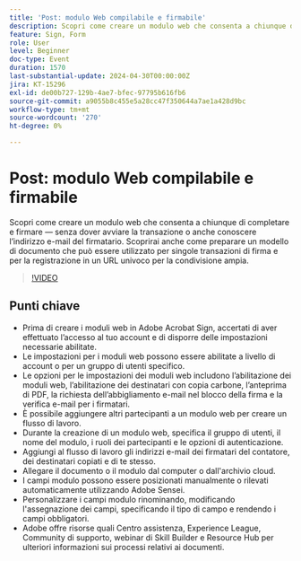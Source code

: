```yaml
---
title: 'Post: modulo Web compilabile e firmabile'
description: Scopri come creare un modulo web che consenta a chiunque di completare e firmare — senza dover avviare la transazione o anche conoscere l’indirizzo e-mail del firmatario.
feature: Sign, Form
role: User
level: Beginner
doc-type: Event
duration: 1570
last-substantial-update: 2024-04-30T00:00:00Z
jira: KT-15296
exl-id: de00b727-129b-4ae7-bfec-97795b616fb6
source-git-commit: a9055b8c455e5a28cc47f350644a7ae1a428d9bc
workflow-type: tm+mt
source-wordcount: '270'
ht-degree: 0%

---
```


# Post: modulo Web compilabile e firmabile

Scopri come creare un modulo web che consenta a chiunque di completare e firmare — senza dover avviare la transazione o anche conoscere l’indirizzo e-mail del firmatario. Scoprirai anche come preparare un modello di documento che può essere utilizzato per singole transazioni di firma e per la registrazione in un URL univoco per la condivisione ampia.

>[!VIDEO](https://video.tv.adobe.com/v/3428187/?learn=on)

## Punti chiave

* Prima di creare i moduli web in Adobe Acrobat Sign, accertati di aver effettuato l’accesso al tuo account e di disporre delle impostazioni necessarie abilitate.
* Le impostazioni per i moduli web possono essere abilitate a livello di account o per un gruppo di utenti specifico.
* Le opzioni per le impostazioni dei moduli web includono l’abilitazione dei moduli web, l’abilitazione dei destinatari con copia carbone, l’anteprima di PDF, la richiesta dell’abbigliamento e-mail nel blocco della firma e la verifica e-mail per i firmatari.
* È possibile aggiungere altri partecipanti a un modulo web per creare un flusso di lavoro.
* Durante la creazione di un modulo web, specifica il gruppo di utenti, il nome del modulo, i ruoli dei partecipanti e le opzioni di autenticazione.
* Aggiungi al flusso di lavoro gli indirizzi e-mail dei firmatari del contatore, dei destinatari copiati e di te stesso.
* Allegare il documento o il modulo dal computer o dall&#39;archivio cloud.
* I campi modulo possono essere posizionati manualmente o rilevati automaticamente utilizzando Adobe Sensei.
* Personalizzare i campi modulo rinominando, modificando l&#39;assegnazione dei campi, specificando il tipo di campo e rendendo i campi obbligatori.
* Adobe offre risorse quali Centro assistenza, Experience League, Community di supporto, webinar di Skill Builder e Resource Hub per ulteriori informazioni sui processi relativi ai documenti.
